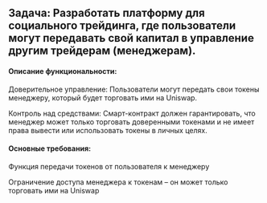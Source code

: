 ## Задача: Разработать платформу для социального трейдинга, где пользователи могут передавать свой капитал в управление другим трейдерам (менеджерам). 

#### Описание функциональности:

Доверительное управление: Пользователи могут передать свои токены менеджеру, который будет торговать ими на Uniswap. 

Контроль над средствами: Смарт-контракт должен гарантировать, что менеджер может только торговать доверенными токенами и не имеет права вывести или использовать токены в личных целях.

#### Основные требования:

Функция передачи токенов от пользователя к менеджеру

Ограничение доступа менеджера к токенам – он может только торговать ими на Uniswap

